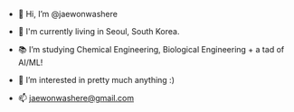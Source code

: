 - 👋 Hi, I’m @jaewonwashere
- 📍 I'm currently living in Seoul, South Korea.
- 📚 I’m studying Chemical Engineering, Biological Engineering + a tad of AI/ML! 
- 🌱 I’m interested in pretty much anything :)

- 📫 jaewonwashere@gmail.com

<!---
jaewonwashere/jaewonwashere is a ✨ special ✨ repository because its `README.md` (this file) appears on your GitHub profile.
You can click the Preview link to take a look at your changes.
--->
